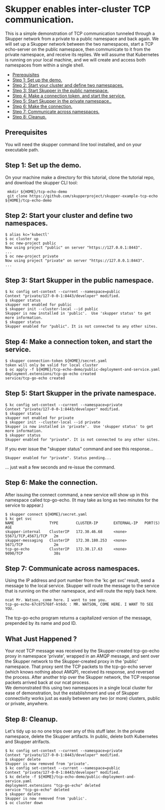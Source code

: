 # Skupper enables inter-cluster TCP communication.

This is a simple demonstration of TCP communication tunneled through a Skupper network from a private to a public namespace and back again. We will set up a Skupper network between the two namespaces, start a TCP echo-server on the public namespace, then communicate to it from the private namespace, and receive its replies. We will assume that Kubernetes is running on your local machine, and we will create and access both namespaces from within a single shell.

* [Prerequisites](#prereq)
* [Step 1: Set up the demo.](#step_1)
* [Step 2: Start your cluster and define two namespaces.](#step_2)
* [Step 3: Start Skupper in the public namespace.](#step_3)
* [Step 4: Make a connection token, and start the service.](#step_4)
* [Step 5: Start Skupper in the private namespace..](#step_5)
* [Step 6: Make the connection.](#step_6)
* [Step 7: Communicate across namespaces.](#step_7)
* [Step 8: Cleanup.](#step_8)

## Prerequisites  <a name="prereq"></a>

You will need the skupper command line tool installed, and on your executable path.



## Step 1: Set up the demo. <a name="step_1"></a>

On your machine make a directory for this tutorial, clone the tutorial repo, and download the skupper CLI tool:

   ```
    mkdir ${HOME}/tcp-echo-demo
    git clone https://github.com/skupperproject/skupper-example-tcp-echo ${HOME}/tcp-echo-demo
   ```



## Step 2: Start your cluster and define two namespaces.  <a name="step_2"></a>

   ```
   $ alias kc='kubectl'
   $ oc cluster up
   $ oc new-project public
   Now using project "public" on server "https://127.0.0.1:8443".
   ...
   $ oc new-project private
   Now using project "private" on server "https://127.0.0.1:8443".
   ...
   ```

## Step 3: Start Skupper in the public namespace.  <a name="step_3"></a>

   ```
   $ kc config set-context --current --namespace=public
   Context "private/127-0-0-1:8443/developer" modified.
   $ skupper status
   skupper not enabled for public
   $ skupper init --cluster-local --id public
   Skupper is now installed in 'public'.  Use 'skupper status' to get more information.
   $ skupper status
   Skupper enabled for "public". It is not connected to any other sites.
   ```

## Step 4: Make a connection token, and start the service. <a name="step_4"></a>

   ```
   $ skupper connection-token ${HOME}/secret.yaml
   token will only be valid for local cluster
   $ oc apply -f ${HOME}/tcp-echo-demo/public-deployment-and-service.yaml
   deployment.extensions/tcp-go-echo created
   service/tcp-go-echo created

   ```

## Step 5: Start Skupper in the private namespace.  <a name="step_5"></a>

   ```
   $ kc config set-context --current --namespace=private
   Context "private/127-0-0-1:8443/developer" modified.
   $ skupper status
   skupper not enabled for private
   $ skupper init --cluster-local --id private
   Skupper is now installed in 'private'.  Use 'skupper status' to get more information.
   $ skupper status
   Skupper enabled for "private". It is not connected to any other sites.
   ```

If you ever issue the "skupper status" command and see this response...

   ```
   Skupper enabled for "private". Status pending...
   ```
... just wait a few seconds and re-issue the command.



## Step 6: Make the connection.  <a name="step_6"></a>

After issuing the connect command, a new service will show up in this namespace called tcp-go-echo. (It may take as long as two minutes for the service to appear.)

   ```
   $ skupper connect ${HOME}/secret.yaml
   $ kc get svc
   NAME                TYPE        CLUSTER-IP       EXTERNAL-IP   PORT(S)               AGE
   skupper-internal    ClusterIP   172.30.46.68     <none>        55671/TCP,45671/TCP   2m
   skupper-messaging   ClusterIP   172.30.180.253   <none>        5671/TCP              2m
   tcp-go-echo         ClusterIP   172.30.17.63     <none>        9090/TCP              38s
   ```


## Step 7: Communicate across namespaces.  <a name="step_7"></a>

Using the IP address and port number from the 'kc get svc' result, send a message to the local service. Skupper will route the message to the service that is running on the other namespace, and will route the reply back here.

   ```
   ncat Mr. Watson, come here. I want to see you.
   tcp-go-echo-67c875768f-kt6dc : MR. WATSON, COME HERE. I WANT TO SEE YOU.
   ```

The tcp-go-echo program returns a capitalized version of the message, prepended by its name and pod ID.


## What Just Happened ?

Your <i>ncat</i> TCP message was received by the Skupper-created tcp-go-echo proxy in namespace 'private', wrapped in an AMQP message, and sent over the Skupper network to the Skupper-created proxy in the 'public' namespace. That proxy sent the TCP packets to the tcp-go-echo server (which knows nothing about AMQP), received its response, and reversed the process. After another trip over the Skupper network, the TCP response packets arrived back at our ncat process.
<br/>
We demonstrated this using two namespaces in a single local cluster for ease of demonstration, but the establishment and use of Skupper connectivity works just as easily between any two (or more) clusters, public or private, anywhere.
<br/>


## Step 8: Cleanup. <a name="step_8"></a>

Let's tidy up so no one trips over any of this stuff later. In the private namespace, delete the Skupper artifacts. In public, delete both Kubernetes and Skupper atrifacts.

   ```
   $ kc config set-context --current --namespace=private
   Context "private/127-0-0-1:8443/developer" modified.
   $ skupper delete
   Skupper is now removed from 'private'.
   $ kc config set-context --current --namespace=public
   Context "private/127-0-0-1:8443/developer" modified.
   $ kc delete -f ${HOME}/tcp-echo-demo/public-deployment-and-service.yaml
   deployment.extensions "tcp-go-echo" deleted
   service "tcp-go-echo" deleted
   $ skupper delete
   Skupper is now removed from 'public'.
   $ oc cluster down
   ```
<br/>
<br/>
